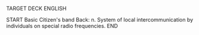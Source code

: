 TARGET DECK
ENGLISH

START
Basic
Citizen's band
Back: n. System of local intercommunication by individuals on special radio frequencies.
END
